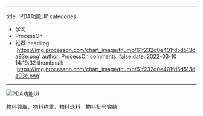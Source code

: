 
---
title: 'PDA功能UI'
categories: 
 - 学习
 - ProcessOn
 - 推荐
headimg: 'https://img.processon.com/chart_image/thumb/61f232d0e401fd5d513da93e.png'
author: ProcessOn
comments: false
date: 2022-03-10 14:19:32
thumbnail: 'https://img.processon.com/chart_image/thumb/61f232d0e401fd5d513da93e.png'
---

<div>   
<img class="thumb" alt="PDA功能UI" src="https://img.processon.com/chart_image/thumb/61f232d0e401fd5d513da93e.png" referrerpolicy="no-referrer">
<p>物料领取，物料称重，物料退料，物料批号完结</p>  
</div>
            